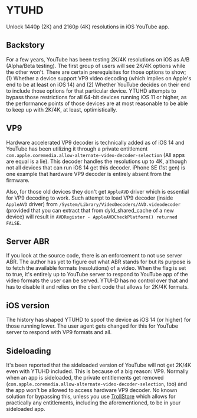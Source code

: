 # YTUHD

Unlock 1440p (2K) and 2160p (4K) resolutions in iOS YouTube app.

## Backstory

For a few years, YouTube has been testing 2K/4K resolutions on iOS as A/B (Alpha/Beta testing). The first group of users will see 2K/4K options while the other won't.
There are certain prerequisites for those options to show; (1) Whether a device support VP9 video decoding (which implies on Apple's end to be at least on iOS 14) and
(2) Whether YouTube decides on their end to include those options for that particular device.
YTUHD attempts to bypass those restrictions for all 64-bit devices running iOS 11 or higher, as the performance points of those devices are at most reasonable to be able to keep up with 2K/4K, at least, optimistically.

## VP9

Hardware accelerated VP9 decoder is technically added as of iOS 14 and YouTube has been utilizing it through a private entitlement `com.apple.coremedia.allow-alternate-video-decoder-selection` (All apps are equal is a lie).
This decoder handles the resolutions up to 4K, although not all devices that can run iOS 14 get this decoder. iPhone SE (1st gen) is one example that hardware VP9 decoder is entirely absent from the firmware.

Also, for those old devices they don't get `AppleAVD` driver which is essential for VP9 decoding to work. Such attempt to load VP9 decoder (inside `AppleAVD` driver) from `/System/Library/VideoDecoders/AVD.videodecoder` (provided that you can extract that from dyld_shared_cache of a new device) will result in `AVDRegister - AppleAVDCheckPlatform() returned FALSE`.

## Server ABR

If you look at the source code, there is an enforcement to not use server ABR. The author has yet to figure out what ABR stands for but its purpose is to fetch the available formats (resolutions) of a video.
When the flag is set to true, it's entirely up to YouTube server to respond to YouTube app of the video formats the user can be served.
YTUHD has no control over that and has to disable it and relies on the client code that allows for 2K/4K formats.

## iOS version

The history has shaped YTUHD to spoof the device as iOS 14 (or higher) for those running lower. The user agent gets changed for this for YouTube server to respond with VP9 formats and all.

## Sideloading

It's been reported that the sideloaded version of YouTube will not get 2K/4K even with YTUHD included. This is because of a big reason: VP9.
Normally when an app is sideloaded, the private entitlements get removed (`com.apple.coremedia.allow-alternate-video-decoder-selection`, too) and the app won't be allowed to access hardware VP9 decoder. No known solution for bypassing this, unless you use [TrollStore](https://github.com/opa334/TrollStore) which allows for practically any entitlements, including the aforementioned, to be in your sideloaded app.

